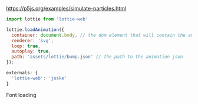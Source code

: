https://p5js.org/examples/simulate-particles.html

```javascript
import lottie from 'lottie-web'

lottie.loadAnimation({
  container: document.body, // the dom element that will contain the animation
  renderer: 'svg',
  loop: true,
  autoplay: true,
  path: 'assets/lottie/bump.json' // the path to the animation json
});
```

```javascript
externals: {
  'lottie-web': 'joske'
}
```

Font loading

